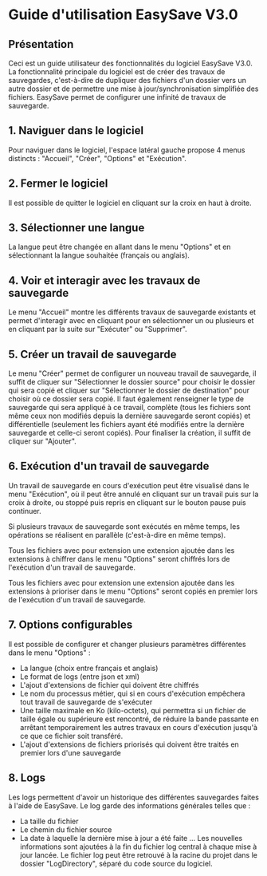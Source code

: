 ﻿# Guide d'utilisation EasySave V3.0
## Présentation
Ceci est un guide utilisateur des fonctionnalités du logiciel EasySave V3.0.
La fonctionnalité principale du logiciel est de créer des travaux de sauvegardes, c'est-à-dire de dupliquer des fichiers d'un dossier vers un autre dossier et de permettre une mise à jour/synchronisation simplifiée des fichiers.
EasySave permet de configurer une infinité de travaux de sauvegarde.

## 1. Naviguer dans le logiciel

Pour naviguer dans le logiciel, l'espace latéral gauche propose 4 menus distincts : "Accueil", "Créer", "Options" et "Exécution".

## 2. Fermer le logiciel

Il est possible de quitter le logiciel en cliquant sur la croix en haut à droite.

## 3. Sélectionner une langue

La langue peut être changée en allant dans le menu "Options" et en sélectionnant la langue souhaitée (français ou anglais). 

## 4. Voir et interagir avec les travaux de sauvegarde

Le menu "Accueil" montre les différents travaux de sauvegarde existants et permet d'interagir avec en cliquant pour en sélectionner un ou plusieurs et en cliquant par la suite sur "Exécuter" ou "Supprimer".

## 5. Créer un travail de sauvegarde

Le menu "Créer" permet de configurer un nouveau travail de sauvegarde, il suffit de cliquer sur "Sélectionner le dossier source" pour choisir le dossier qui sera copié et cliquer sur "Sélectionner le dossier de destination" pour choisir où ce dossier sera copié. Il faut également renseigner le type de sauvegarde qui sera appliqué à ce travail, complète (tous les fichiers sont même ceux non modifiés depuis la dernière sauvegarde seront copiés) et différentielle (seulement les fichiers ayant été modifiés entre la dernière sauvegarde et celle-ci seront copiés).
Pour finaliser la création, il suffit de cliquer sur "Ajouter".

## 6. Exécution d'un travail de sauvegarde

Un travail de sauvegarde en cours d'exécution peut être visualisé dans le menu "Exécution", où il peut être annulé en cliquant sur un travail puis sur la croix à droite, ou stoppé puis repris en cliquant sur le bouton pause puis continuer.

Si plusieurs travaux de sauvegarde sont exécutés en même temps, les opérations se réalisent en parallèle (c'est-à-dire en même temps).

Tous les fichiers avec pour extension une extension ajoutée dans les extensions à chiffrer dans le menu "Options" seront chiffrés lors de l'exécution d'un travail de sauvegarde.

Tous les fichiers avec pour extension une extension ajoutée dans les extensions à prioriser dans le menu "Options" seront copiés en premier lors de l'exécution d'un travail de sauvegarde.

## 7. Options configurables
Il est possible de configurer et changer plusieurs paramètres différentes dans le menu "Options" :
- La langue (choix entre français et anglais)
- Le format de logs (entre json et xml)
- L'ajout d'extensions de fichier qui doivent être chiffrés
- Le nom du processus métier, qui si en cours d'exécution empêchera tout travail de sauvegarde de s'exécuter
- Une taille maximale en Ko (kilo-octets), qui permettra si un fichier de taille égale ou supérieure est rencontré, de réduire la bande passante en arrêtant temporairement les autres travaux en cours d'exécution jusqu'à ce que ce fichier soit transféré.
- L'ajout d'extensions de fichiers priorisés qui doivent être traités en premier lors d'une sauvegarde

## 8. Logs

Les logs permettent d'avoir un historique des différentes sauvegardes faites à l'aide de EasySave.
Le log garde des informations générales telles que :
- La taille du fichier
- Le chemin du fichier source
- La date à laquelle la dernière mise à jour a été faite
...
Les nouvelles informations sont ajoutées à la fin du fichier log central à chaque mise à jour lancée.
Le fichier log peut être retrouvé à la racine du projet dans le dossier "LogDirectory", séparé du code source du logiciel.
